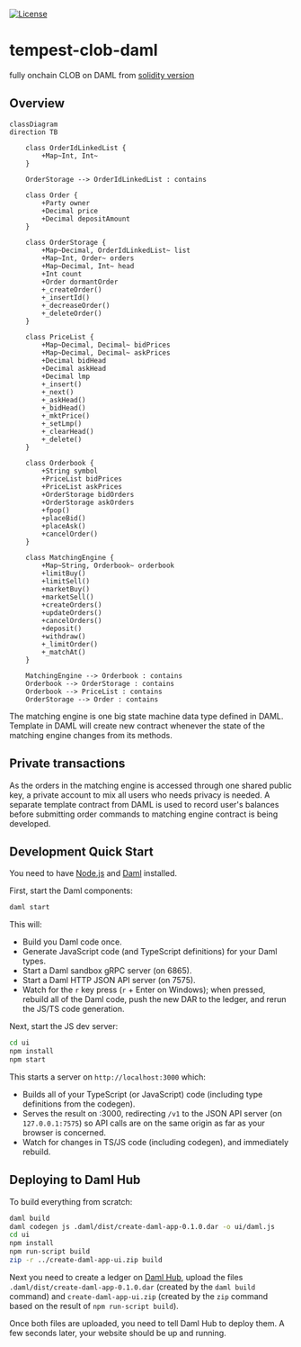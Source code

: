 [![License](https://img.shields.io/badge/License-Apache%202.0-blue.svg)](https://github.com/digital-asset/daml/blob/main/LICENSE)

# tempest-clob-daml

fully onchain CLOB on DAML from [solidity version]()

## Overview 

```mermaid
classDiagram
direction TB

    class OrderIdLinkedList {
        +Map~Int, Int~
    }

    OrderStorage --> OrderIdLinkedList : contains

	class Order {
		+Party owner
		+Decimal price
		+Decimal depositAmount
	}

    class OrderStorage {
		+Map~Decimal, OrderIdLinkedList~ list
		+Map~Int, Order~ orders
		+Map~Decimal, Int~ head
		+Int count
		+Order dormantOrder
		+_createOrder()
		+_insertId()
		+_decreaseOrder()
		+_deleteOrder()
    }

    class PriceList {
		+Map~Decimal, Decimal~ bidPrices
		+Map~Decimal, Decimal~ askPrices
		+Decimal bidHead
		+Decimal askHead
		+Decimal lmp
		+_insert()
		+_next()
		+_askHead()
		+_bidHead()
		+_mktPrice()
		+_setLmp()
		+_clearHead()
		+_delete()
    }

    class Orderbook {
	    +String symbol
	    +PriceList bidPrices
	    +PriceList askPrices
	    +OrderStorage bidOrders
	    +OrderStorage askOrders
		+fpop()
	    +placeBid()
	    +placeAsk()
	    +cancelOrder()
    }

    class MatchingEngine {
	    +Map~String, Orderbook~ orderbook
		+limitBuy()
	    +limitSell()
	    +marketBuy()
	    +marketSell()
	    +createOrders()
	    +updateOrders()
	    +cancelOrders()
	    +deposit()
	    +withdraw()
		+_limitOrder()
		+_matchAt()
    }

	MatchingEngine --> Orderbook : contains
	Orderbook --> OrderStorage : contains
	Orderbook --> PriceList : contains
	OrderStorage --> Order : contains
```
The matching engine is one big state machine data type defined in DAML. Template in DAML will create new contract whenever the state of the matching engine changes from its methods. 

## Private transactions

As the orders in the matching engine is accessed through one shared public key, a private account to mix all users who needs privacy is needed. A separate template contract from DAML is used to record user's balances before submitting order commands to matching engine contract is being developed.  

## Development Quick Start

You need to have [Node.js] and [Daml] installed.

[Node.js]: https://nodejs.dev
[Daml]: https://docs.daml.com

First, start the Daml components:

```bash
daml start
```

This will:

- Build you Daml code once.
- Generate JavaScript code (and TypeScript definitions) for your Daml types.
- Start a Daml sandbox gRPC server (on 6865).
- Start a Daml HTTP JSON API server (on 7575).
- Watch for the `r` key press (`r` + Enter on Windows); when pressed, rebuild
  all of the Daml code, push the new DAR to the ledger, and rerun the JS/TS
  code generation.

Next, start the JS dev server:

```bash
cd ui
npm install
npm start
```

This starts a server on `http://localhost:3000` which:

- Builds all of your TypeScript (or JavaScript) code (including type
  definitions from the codegen).
- Serves the result on :3000, redirecting `/v1` to the JSON API server (on
  `127.0.0.1:7575`) so API calls are on the same origin as far as your browser
  is concerned.
- Watch for changes in TS/JS code (including codegen), and immediately rebuild.

## Deploying to Daml Hub

To build everything from scratch:

```bash
daml build
daml codegen js .daml/dist/create-daml-app-0.1.0.dar -o ui/daml.js
cd ui
npm install
npm run-script build
zip -r ../create-daml-app-ui.zip build
```

Next you need to create a ledger on [Daml Hub], upload the files
`.daml/dist/create-daml-app-0.1.0.dar` (created by the `daml build` command)
and `create-daml-app-ui.zip` (created by the `zip` command based on the result
of `npm run-script build`).

[Daml Hub]: https://hub.daml.com

Once both files are uploaded, you need to tell Daml Hub to deploy them. A few
seconds later, your website should be up and running.
